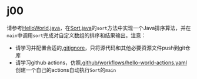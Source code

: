 # j00

请参考[HelloWorld.java](HelloWorld.java)，在[Sort.java](Sort.java)的`sort`方法中实现一个Java排序算法，并在`main`中调用`sort`完成对自定义数组的排序和结果输出。注意：

- 请学习并配置合适的[.gitignore](.gitignore)，只将源代码和其他必要资源文件push到git仓库
- 请学习github actions，仿照[.github/workflows/hello-world-actions.yaml](.github/workflows/hello-world-actions.yaml)创建一个自己的actions自动执行`Sort`的`main`
  